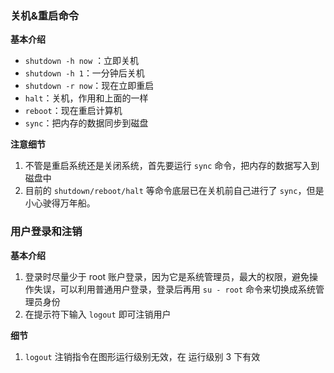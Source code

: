 ### 关机&重启命令

**基本介绍**
- `shutdown -h now` ：立即关机
- `shutdown -h 1`：一分钟后关机
- `shutdown -r now`：现在立即重启
- `halt`：关机，作用和上面的一样
- `reboot`：现在重启计算机
- `sync`：把内存的数据同步到磁盘

**注意细节**
1. 不管是重启系统还是关闭系统，首先要运行 `sync` 命令，把内存的数据写入到磁盘中
2. 目前的 `shutdown/reboot/halt` 等命令底层已在关机前自己进行了 `sync`，但是小心驶得万年船。

### 用户登录和注销

**基本介绍**
1. 登录时尽量少于 root 账户登录，因为它是系统管理员，最大的权限，避免操作失误，可以利用普通用户登录，登录后再用 `su - root` 命令来切换成系统管理员身份
2. 在提示符下输入 `logout` 即可注销用户

**细节**
1. `logout` 注销指令在图形运行级别无效，在 运行级别 3 下有效
